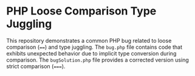# PHP Loose Comparison Type Juggling
This repository demonstrates a common PHP bug related to loose comparison (`==`) and type juggling. The `bug.php` file contains code that exhibits unexpected behavior due to implicit type conversion during comparison.  The `bugSolution.php` file provides a corrected version using strict comparison (`===`).